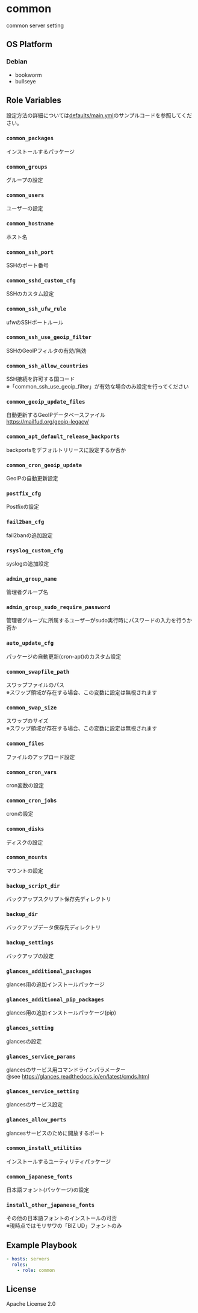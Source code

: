 common
=================

common server setting

OS Platform
-----------------

### Debian

- bookworm
- bullseye

Role Variables
--------------

設定方法の詳細については[defaults/main.yml](defaults/main.yml)のサンプルコードを参照してください。

### `common_packages`

インストールするパッケージ

### `common_groups`

グループの設定

### `common_users`

ユーザーの設定

### `common_hostname`

ホスト名

### `common_ssh_port`

SSHのポート番号

### `common_sshd_custom_cfg`

SSHのカスタム設定

### `common_ssh_ufw_rule`

ufwのSSHポートルール

### `common_ssh_use_geoip_filter`

SSHのGeoIPフィルタの有効/無効

### `common_ssh_allow_countries`

SSH接続を許可する国コード  
※「common_ssh_use_geoip_filter」が有効な場合のみ設定を行ってください

### `common_geoip_update_files`

自動更新するGeoIPデータベースファイル  
https://mailfud.org/geoip-legacy/

### `common_apt_default_release_backports`

backportsをデフォルトリリースに設定するか否か

### `common_cron_geoip_update`

GeoIPの自動更新設定

### `postfix_cfg`

Postfixの設定

### `fail2ban_cfg`

fail2banの追加設定

### `rsyslog_custom_cfg`

syslogの追加設定

### `admin_group_name`

管理者グループ名

### `admin_group_sudo_require_password`

管理者グループに所属するユーザーがsudo実行時にパスワードの入力を行うか否か

### `auto_update_cfg`

パッケージの自動更新(cron-apt)のカスタム設定

### `common_swapfile_path`

スワップファイルのパス  
※スワップ領域が存在する場合、この変数に設定は無視されます

### `common_swap_size`

スワップのサイズ  
※スワップ領域が存在する場合、この変数に設定は無視されます

### `common_files`

ファイルのアップロード設定

### `common_cron_vars`

cron変数の設定

### `common_cron_jobs`

cronの設定

### `common_disks`

ディスクの設定

### `common_mounts`

マウントの設定

### `backup_script_dir`

バックアップスクリプト保存先ディレクトリ

### `backup_dir`

バックアップデータ保存先ディレクトリ

### `backup_settings`

バックアップの設定

### `glances_additional_packages`

glances用の追加インストールパッケージ

### `glances_additional_pip_packages`

glances用の追加インストールパッケージ(pip)

### `glances_setting`

glancesの設定

### `glances_service_params`

glancesのサービス用コマンドラインパラメーター  
@see https://glances.readthedocs.io/en/latest/cmds.html

### `glances_service_setting`

glancesのサービス設定

### `glances_allow_ports`

glancesサービスのために開放するポート

### `common_install_utilities`

インストールするユーティリティパッケージ

### `common_japanese_fonts`

日本語フォント(パッケージ)の設定

### `install_other_japanese_fonts`

その他の日本語フォントのインストールの可否  
※現時点ではモリサワの「BIZ UD」フォントのみ

Example Playbook
--------------

```yaml
- hosts: servers
  roles:
    - role: common
```

License
--------------

Apache License 2.0
